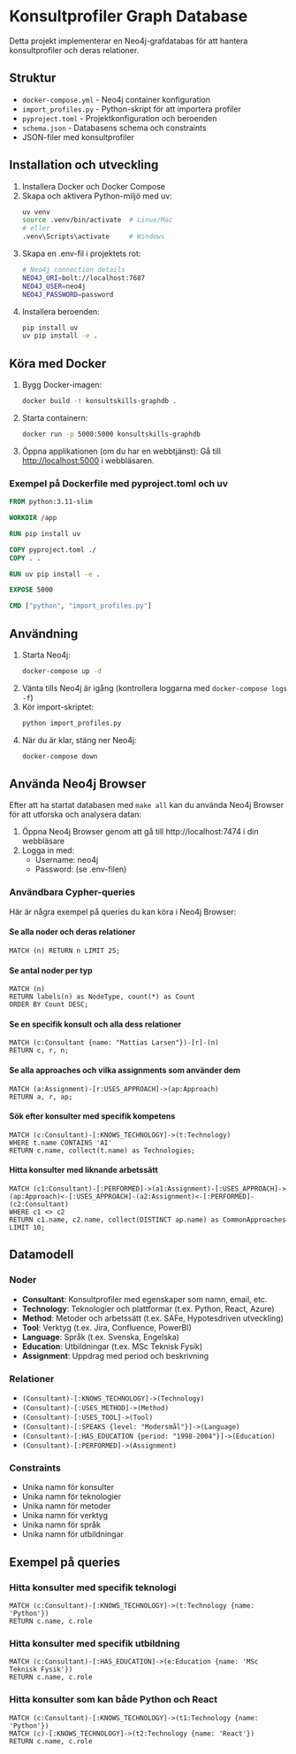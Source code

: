 # Konsultprofiler Graph Database

Detta projekt implementerar en Neo4j-grafdatabas för att hantera konsultprofiler och deras relationer.

## Struktur

- `docker-compose.yml` - Neo4j container konfiguration
- `import_profiles.py` - Python-skript för att importera profiler
- `pyproject.toml` - Projektkonfiguration och beroenden
- `schema.json` - Databasens schema och constraints
- JSON-filer med konsultprofiler

## Installation och utveckling

1. Installera Docker och Docker Compose
2. Skapa och aktivera Python-miljö med uv:
   ```bash
   uv venv
   source .venv/bin/activate  # Linux/Mac
   # eller
   .venv\Scripts\activate     # Windows
   ```
3. Skapa en .env-fil i projektets rot:
   ```bash
   # Neo4j connection details
   NEO4J_URI=bolt://localhost:7687
   NEO4J_USER=neo4j
   NEO4J_PASSWORD=password
   ```
4. Installera beroenden:
   ```bash
   pip install uv
   uv pip install -e .
   ```

## Köra med Docker

1. Bygg Docker-imagen:
   ```bash
   docker build -t konsultskills-graphdb .
   ```
2. Starta containern:
   ```bash
   docker run -p 5000:5000 konsultskills-graphdb
   ```
3. Öppna applikationen (om du har en webbtjänst):
   Gå till [http://localhost:5000](http://localhost:5000) i webbläsaren.

### Exempel på Dockerfile med pyproject.toml och uv

```dockerfile
FROM python:3.11-slim

WORKDIR /app

RUN pip install uv

COPY pyproject.toml ./
COPY . .

RUN uv pip install -e .

EXPOSE 5000

CMD ["python", "import_profiles.py"]
```

## Användning

1. Starta Neo4j:
   ```bash
   docker-compose up -d
   ```
2. Vänta tills Neo4j är igång (kontrollera loggarna med `docker-compose logs -f`)
3. Kör import-skriptet:
   ```bash
   python import_profiles.py
   ```
4. När du är klar, stäng ner Neo4j:
   ```bash
   docker-compose down
   ```

## Använda Neo4j Browser

Efter att ha startat databasen med `make all` kan du använda Neo4j Browser för att utforska och analysera datan:

1. Öppna Neo4j Browser genom att gå till http://localhost:7474 i din webbläsare
2. Logga in med:
   - Username: neo4j
   - Password: (se .env-filen)

### Användbara Cypher-queries

Här är några exempel på queries du kan köra i Neo4j Browser:

#### Se alla noder och deras relationer
```cypher
MATCH (n) RETURN n LIMIT 25;
```

#### Se antal noder per typ
```cypher
MATCH (n) 
RETURN labels(n) as NodeType, count(*) as Count 
ORDER BY Count DESC;
```

#### Se en specifik konsult och alla dess relationer
```cypher
MATCH (c:Consultant {name: "Mattias Larsen"})-[r]-(n) 
RETURN c, r, n;
```

#### Se alla approaches och vilka assignments som använder dem
```cypher
MATCH (a:Assignment)-[r:USES_APPROACH]->(ap:Approach)
RETURN a, r, ap;
```

#### Sök efter konsulter med specifik kompetens
```cypher
MATCH (c:Consultant)-[:KNOWS_TECHNOLOGY]->(t:Technology)
WHERE t.name CONTAINS 'AI'
RETURN c.name, collect(t.name) as Technologies;
```

#### Hitta konsulter med liknande arbetssätt
```cypher
MATCH (c1:Consultant)-[:PERFORMED]->(a1:Assignment)-[:USES_APPROACH]->(ap:Approach)<-[:USES_APPROACH]-(a2:Assignment)<-[:PERFORMED]-(c2:Consultant)
WHERE c1 <> c2
RETURN c1.name, c2.name, collect(DISTINCT ap.name) as CommonApproaches
LIMIT 10;
```

## Datamodell

### Noder

- **Consultant**: Konsultprofiler med egenskaper som namn, email, etc.
- **Technology**: Teknologier och plattformar (t.ex. Python, React, Azure)
- **Method**: Metoder och arbetssätt (t.ex. SAFe, Hypotesdriven utveckling)
- **Tool**: Verktyg (t.ex. Jira, Confluence, PowerBI)
- **Language**: Språk (t.ex. Svenska, Engelska)
- **Education**: Utbildningar (t.ex. MSc Teknisk Fysik)
- **Assignment**: Uppdrag med period och beskrivning

### Relationer

- `(Consultant)-[:KNOWS_TECHNOLOGY]->(Technology)`
- `(Consultant)-[:USES_METHOD]->(Method)`
- `(Consultant)-[:USES_TOOL]->(Tool)`
- `(Consultant)-[:SPEAKS {level: "Modersmål"}]->(Language)`
- `(Consultant)-[:HAS_EDUCATION {period: "1998-2004"}]->(Education)`
- `(Consultant)-[:PERFORMED]->(Assignment)`

### Constraints

- Unika namn för konsulter
- Unika namn för teknologier
- Unika namn för metoder
- Unika namn för verktyg
- Unika namn för språk
- Unika namn för utbildningar

## Exempel på queries

### Hitta konsulter med specifik teknologi
```cypher
MATCH (c:Consultant)-[:KNOWS_TECHNOLOGY]->(t:Technology {name: 'Python'})
RETURN c.name, c.role
```

### Hitta konsulter med specifik utbildning
```cypher
MATCH (c:Consultant)-[:HAS_EDUCATION]->(e:Education {name: 'MSc Teknisk Fysik'})
RETURN c.name, c.role
```

### Hitta konsulter som kan både Python och React
```cypher
MATCH (c:Consultant)-[:KNOWS_TECHNOLOGY]->(t1:Technology {name: 'Python'})
MATCH (c)-[:KNOWS_TECHNOLOGY]->(t2:Technology {name: 'React'})
RETURN c.name, c.role
```